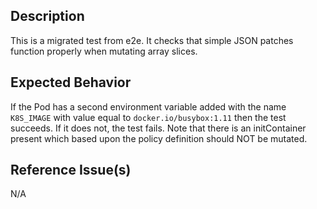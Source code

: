 ## Description

This is a migrated test from e2e. It checks that simple JSON patches function properly when mutating array slices.

## Expected Behavior

If the Pod has a second environment variable added with the name `K8S_IMAGE` with value equal to `docker.io/busybox:1.11` then the test succeeds. If it does not, the test fails. Note that there is an initContainer present which based upon the policy definition should NOT be mutated.

## Reference Issue(s)

N/A